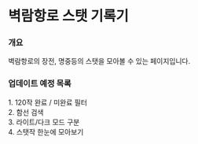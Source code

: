 <h1>벽람항로 스탯 기록기</h1>
<h3>개요</h3>
벽람항로의 장전, 명중등의 스탯을 모아볼 수 있는 페이지입니다.<br>

<h3>업데이트 예정 목록</h3>
  1. 120작 완료 / 미완료 필터<br>
  2. 함선 검색<br>
  3. 라이트/다크 모드 구분<br>
  4. 스탯작 한눈에 모아보기<br>